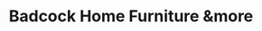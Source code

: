 ---
title: "Badcock Home Furniture &more"
url: /dunn/badcock-home-furniture-undmore/
shop: Möbel
---